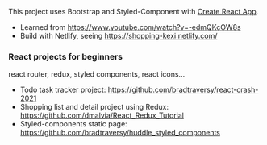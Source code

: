 This project uses Bootstrap and Styled-Component with [Create React App](https://github.com/facebook/create-react-app).

- Learned from https://www.youtube.com/watch?v=-edmQKcOW8s
- Build with Netlify, seeing https://shopping-kexi.netlify.com/

### React projects for beginners
react router, redux, styled components, react icons...

- Todo task tracker project: https://github.com/bradtraversy/react-crash-2021
- Shopping list and detail project using Redux: https://github.com/dmalvia/React_Redux_Tutorial
- Styled-components static page: https://github.com/bradtraversy/huddle_styled_components
